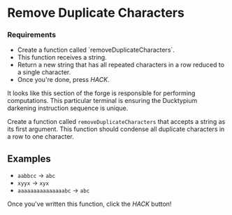 # Remove Duplicate Characters

<div class="aside">
<h3>Requirements</h3>
<ul>
  <li>Create a function called `removeDuplicateCharacters`.</li>
  <li>This function receives a string.</li>
  <li>Return a new string that has all repeated characters in a row reduced to a single character.</li>
  <li>Once you're done, press <em>HACK</em>.</li>
</ul>
</div>

It looks like this section of the forge is responsible for performing computations. This particular terminal is ensuring the Ducktypium darkening instruction sequence is unique.

Create a function called `removeDuplicateCharacters` that accepts a string as its first argument. This function should condense all duplicate characters in a row to one character.

## Examples

- `aabbcc` -> `abc`
- `xyyx` -> `xyx`
- `aaaaaaaaaaaaaaabc` -> `abc`

Once you've written this function, click the _HACK_ button!

